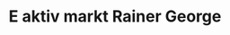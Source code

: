 ---
title: "E aktiv markt Rainer George"
url: /braunschweig/e-aktiv-markt-rainer-george/
shop: Supermarkt
---